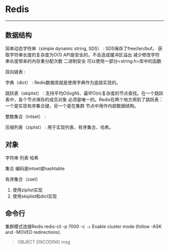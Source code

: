 # Redis

---

## 数据结构

简单动态字符串（simple dynamic string, SDS）
: SDS保存了free/len/buf。
  获取字符串长度的复杂度为O(1)
  API是安全的，不会造成缓冲区溢出
  减少修改字符串长度带来的内存重分配次数
  二进制安全
  可以使用一部分<string.h>库中的函数

双向链表
: 

字典（dict）
: Redis数据库就是使用字典作为底层实现的。

跳跃表（skiplist）
: 支持平均O(logN)、最坏O(n)复杂度的节点查找。在一个跳跃表中，各个节点保存的成员对象
  必须是唯一的。Redis在两个地方用到了跳跃表：一个是实现有序集合键，另一个是在集群
  节点中用作内部数据结构。

整数集合（intset）
:

压缩列表（ziplist）
: 用于实现列表、有序集合、哈希。


## 对象

字符串
列表
哈希

集合
编码是intset或hashtable

有序集合（zset）
1. 使用ziplist实现
2. 使用skiplist和dict实现



## 命令行

集群模式连接Redis
redis-cli -p 7000 -c
`-c` Enable cluster mode (follow -ASK and -MOVED redirections).

> OBJECT ENCODING msg
